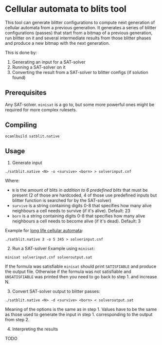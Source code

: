 # Cellular automata to blits tool

This tool can generate blitter configurations to compute next generation of cellular automata from a previous generation.
It generates a series of blitter configurations (passes) that start from a bitmap of a previous generation, run blitter on it and several intermediate results from those blitter phases and produce a new bitmap with the next generation.

This is done by:
1. Generating an input for a SAT-solver
2. Running a SAT-solver on it
3. Converting the result from a SAT-solver to blitter configs (if solution found)

## Prerequisites

Any SAT-solver. `minisat` is a go to, but some more powerful ones might be required for more complex rulesets.

## Compiling

```
ocamlbuild satblit.native
```

## Usage

1. Generate input 
```
./satblit.native <N> -o <survive> <born> > solverinput.cnf
```

Where:
- `N` is the amount of blits *in addition to 6 predefined blits* that must be present (2 of those are hardcoded, 4 of those use predefined inputs but blitter function is searched for by the SAT-solver)
- `survive` is a string containing digits 0-8 that specifies how many alive neighbours a cell needs to survive (if it's alive). Default: 23
- `born` is a string containing digits 0-8 that specifies how many alive neighbours a cell needs to become alive (if it's dead). Default: 3

Example for [long life cellular automata](https://conwaylife.com/wiki/OCA:LongLife):
```
./satblit.native 3 -o 5 345 > solverinput.cnf
```

2. Run a SAT-solver
Example using `minisat`:
```
minisat solverinput.cnf solveroutput.sat
```

If the formula was satisfiable `minisat` should print `SATISFIABLE` and produce the output file.
Otherwise if the formula was not satisfiable and `UNSATISFIABLE` was printed then you need to go back to step 1. and increase N.

3. Convert SAT-solver output to blitter passes:

```
./satblit.native <N> -d <survive> <born> < solveroutput.sat
```

Meaning of the options is the same as in step 1.
Values have to be the same as those used to generate the input in step 1. corresponding to the output from step 2.

4. Interpreting the results

TODO
